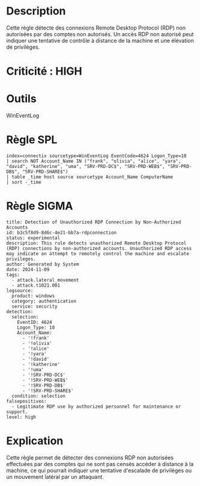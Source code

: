# Description

Cette règle détecte des connexions Remote Desktop Protocol (RDP) non autorisées par des comptes non autorisés. Un accès RDP non autorisé peut indiquer une tentative de contrôle à distance de la machine et une élévation de privilèges.

# Criticité : **HIGH**

# Outils

WinEventLog

# Règle SPL

```
index=connectix sourcetype=WinEventLog EventCode=4624 Logon_Type=10
| search NOT Account_Name IN ("frank", "olivia", "alice", "yara", "david", "katherine", "uma", "SRV-PRD-DC$", "SRV-PRD-WEB$", "SRV-PRD-DB$", "SRV-PRD-SHARE$")
| table _time host source sourcetype Account_Name ComputerName
| sort -_time
```

# Règle SIGMA

```
title: Detection of Unauthorized RDP Connection by Non-Authorized Accounts
id: b3c5f8d9-8d6c-4e21-bb7a-rdpconnection
status: experimental
description: This rule detects unauthorized Remote Desktop Protocol (RDP) connections by non-authorized accounts. Unauthorized RDP access may indicate an attempt to remotely control the machine and escalate privileges.
author: Generated by System
date: 2024-11-09
tags:
  - attack.lateral_movement
  - attack.t1021.001
logsource:
  product: windows
  category: authentication
  service: security
detection:
  selection:
    EventID: 4624
    Logon_Type: 10
    Account_Name:
      - '!frank'
      - '!olivia'
      - '!alice'
      - '!yara'
      - '!david'
      - '!katherine'
      - '!uma'
      - '!SRV-PRD-DC$'
      - '!SRV-PRD-WEB$'
      - '!SRV-PRD-DB$'
      - '!SRV-PRD-SHARE$'
  condition: selection
falsepositives:
  - Legitimate RDP use by authorized personnel for maintenance or support.
level: high
```

# Explication

Cette règle permet de détecter des connexions RDP non autorisées effectuées par des comptes qui ne sont pas censés accéder à distance à la machine, ce qui pourrait indiquer une tentative d'escalade de privilèges ou un mouvement latéral par un attaquant.

